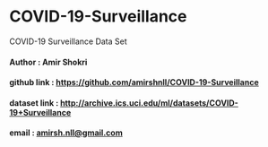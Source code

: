 # COVID-19-Surveillance
COVID-19 Surveillance Data Set

#### Author : Amir Shokri
#### github link : https://github.com/amirshnll/COVID-19-Surveillance
#### dataset link : http://archive.ics.uci.edu/ml/datasets/COVID-19+Surveillance
#### email : amirsh.nll@gmail.com
